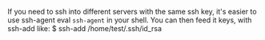 
If you need to ssh into different servers with the same ssh key, it's easier to use ssh-agent
eval `ssh-agent`
in your shell. You can then feed it keys, with ssh-add like:
$ ssh-add /home/test/.ssh/id_rsa
